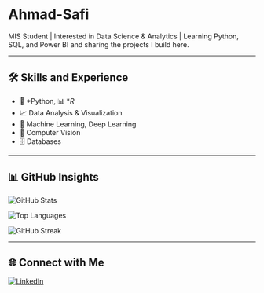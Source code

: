 #  **Ahmad-Safi**



MIS Student | Interested in Data Science & Analytics | Learning Python, SQL, and Power BI and sharing the projects I build here.

---

## 🛠 Skills and Experience

- 🐍 *Python, 📊 **R*
- 📈 Data Analysis & Visualization
- 🤖 Machine Learning, Deep Learning
- 🧠 Computer Vision
- 🗄️ Databases



---

## 📊 GitHub Insights

<!-- GitHub Stats Card -->
![GitHub Stats](https://github-readme-stats.vercel.app/api?username=Ahmad-Safi&show_icons=true&theme=default)


<!-- Top Languages Card -->
![Top Languages](https://github-readme-stats.vercel.app/api/top-langs/?username=Ahmad-Safi&layout=compact&theme=default)


<!-- GitHub Streak Card -->
![GitHub Streak](https://github-readme-streak-stats.herokuapp.com?user=Ahmad-Safi&theme=default)






---

## 🌐 Connect with Me

[![LinkedIn](https://img.shields.io/badge/LinkedIn-blue?logo=linkedin&style=for-the-badge)](https://www.linkedin.com/in/ahmadsafiurrahman/)

